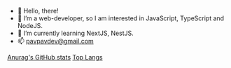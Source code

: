 - 👋 Hello, there!
- 👀 I’m a web-developer, so I am interested in JavaScript, TypeScript and NodeJS.
- 🌱 I’m currently learning NextJS, NestJS.
- 📫 pavpavdev@gmail.com

[Anurag's GitHub stats](https://github-readme-stats.vercel.app/api?username=PavPavv&show_icons=true&theme=prussian)
[Top Langs](https://github-readme-stats.vercel.app/api/top-langs/?username=PavPavv)

<!---
PavPavv/PavPavv is a ✨ special ✨ repository because its `README.md` (this file) appears on your GitHub profile.
You can click the Preview link to take a look at your changes.
--->
